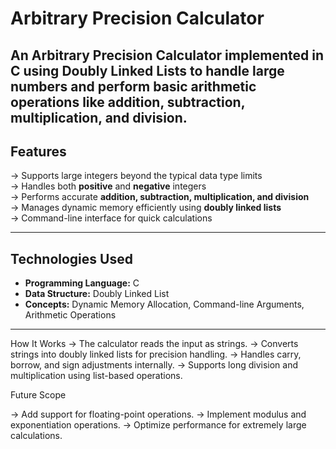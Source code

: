 # Arbitrary Precision Calculator 
An **Arbitrary Precision Calculator** implemented in **C** using **Doubly Linked Lists** to handle large numbers and perform basic arithmetic operations like **addition**, **subtraction**, **multiplication**, and **division**.
---

##  Features
-> Supports large integers beyond the typical data type limits  
-> Handles both **positive** and **negative** integers  
-> Performs accurate **addition, subtraction, multiplication, and division**  
-> Manages dynamic memory efficiently using **doubly linked lists**  
-> Command-line interface for quick calculations  

---

##  Technologies Used
- **Programming Language:** C  
- **Data Structure:** Doubly Linked List  
- **Concepts:** Dynamic Memory Allocation, Command-line Arguments, Arithmetic Operations  

---
How It Works
-> The calculator reads the input as strings.
-> Converts strings into doubly linked lists for precision handling.
-> Handles carry, borrow, and sign adjustments internally.
-> Supports long division and multiplication using list-based operations.

Future Scope

-> Add support for floating-point operations.
-> Implement modulus and exponentiation operations.
-> Optimize performance for extremely large calculations.


